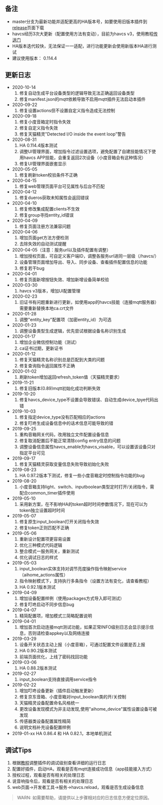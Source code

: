 ## 备注
- master分支为最新功能并适配更高的HA版本号，如要使用旧版本插件到[release][1]页面下载
- havcs经历3次大更新（配置使用方法有变动），目前为havcs v3，使用教程[传送门][2]
- HA版本迭代较快，无法保证一一适配，进行功能更新会使用新版本HA进行测试
- 建议使用版本： 0.114.4
## 更新日志
- 2020-10-14
  1. 修复自动生成平台设备类型的逻辑导致无法正确返回设备类型
  2. 修复manifest.json的mqtt依赖导致不启用mqtt插件无法启动本插件
- 2020-09-22
  1. 修复设置actions但不设置自定义指令造成无法控制
- 2020-09-18
  1. 修复小度音箱定时指令失效
  2. 修复自定义指令失效
  3. 修复天猫精灵"Detected I/O inside the event loop"警告
- 2020-08-31
  1. HA 0.114.4版本测试
  2. 调整UI管理界面，增加指令过滤设置选项，避免配置了自建技能情况下使用havcs APP技能，会重复返回2次设备（小度音箱会有这种情况）
  3. 修复UI管理界面嵌套显示
- 2020-05-05
  1. 修复刷新token校验条件不正确
- 2020-04-15
  1. 修复web管理页面平台可见属性与后台不匹配
- 2020-04-12
  1. 修复dueros获取未知属性会返回错误
- 2020-04-10
  1. 修复修改集成配置clients不生效
  2. 修复group寻找entity_id错误
- 2020-04-09
  1. 修复页面注册方法兼容问题
- 2020-04-06
  1. 增加页面get方法方便检测
  2. 去除失效的自动测试提醒
- 2020-04-05（注意：服务url以及插件配置有调整）
  1. 增加授权页面，可自定义客户端ID，调整各服务url进同一层级（/havcs/）
  2. 设备管理页面增加导出、导入、同步设备、查看插件配置信息的功能
  3. 修复若干bug
- 2020-04-01
  1. 修复页面新增按钮失效、增加新增设备简单校验
- 2020-03-30
  1. havcs v3版本，增加UI配置管理
- 2020-02-23
  1. 旧证书有问题重新进行更新，如使用app的havcs技能（连接mqtt服务器）需要重新替换本地ca.crt文件
- 2020-01-28
  1. 调整"entity_key"配置项（加密entity_id）为可选
- 2020-01-23
  1. 调整设备类型生成逻辑，优先尝试根据设备名称识别生成
- 2020-01-17
  1. 增加企业微信控制功能（测试）
  2. ca证书过期，更新证书
- 2020-01-12
  1. 修复天猫精灵名称识别总是匹配到大类的问题
  2. 修复查询指令返回属性不正确
- 2020-01-02
  1. 刷新token增加返回refresh_token值（天猫精灵要求）
- 2019-11-21
  1. 修复旧版本(0.89)mqtt初始化成功判断失效
- 2019-10-20
  1. 修复havcs_device_type不设置会导致错误、自动生成device_tpye代码出错
- 2019-10-03
  1. 修复指定device_type没有匹配相应的actions
  2. 修复叮咚生成设备信息中的话术信息可能导致的错
- 2019-09-25
  1. 重构音箱网关代码，改用独立文件配置设备信息
  2. 修复取消配置后不能正常清除config entry信息的问题
  3. 调整设备信息属性havcs_enable为havcs_visable，可以设置该设备只对指定平台可见
- 2019-09-17
  1. 修复天猫精灵获取变量信息失败导致初始化失败
- 2019-08-23
  1. HA 0.97.2版本下测试，修复一些小度音箱定时控制指令功能的bug
- 2019-08-20
  1. 小度音箱支持light、switch、inputboolean类型定时打开/关闭指令，需配合common_timer插件使用
- 2019-05-10
  1. 采用新方案，在不影响HA的token超时时间参数情况下，现在可以为token独立设置超时时间
- 2019-05-07
  1. 修复原生input_boolean打开关闭指令失效
  2. 修复token正则匹配不正确
- 2019-05-06
  1. 重新设计配置项更容易设置
  2. 优化三种模式代码逻辑
  3. 整合模式一服务网关，重新测试
  4. 优化调试日志的样式
- 2019-05-03
  1. input_boolean实体支持对调节亮度操作指令映射service（aihome_actions属性）
  2. 指令映射模式下，支持执行多条指令（设置方法有变化，请查看教程）
  2. HA 0.92.1版本测试
- 2019-04-09
  1. 增加设备配置样例（使用packages方式导入即可测试）
  2. 修复叮咚启动不同步信息bug
- 2019-04-07
  1. 精简配置项，增加模式三简略配置说明
- 2019-04-01
  1. 增加首次启动连接mqtt测试功能，如果正常INFO级别日志会显示提示信息，否则请检查appkey以及网络连接
- 2019-03-29
  1. 设备开关状态主动上报（小度音箱），可通过配置文件设置是否上报
  2. HA 0.90.2版本测试
  3. 前端页面优化，上线了密码找回功能
- 2019-03-06
  1. HA 0.88.2版本测试
- 2019-02-27
  1. input_boolean支持直接调用service指令
- 2019-02-22
  1. 增加叮咚设备更新（插件启动触发更新）
  2. 修复京东音箱、小度音箱对input_boolean类的开/关控制
  3. 天猫精灵设备配置命名风格统一
  4. 更改设备发现模式为非主动发现,使用"aihome_device"属性设置设备可被发现
  5. 传感器类设备配置属性精简
  6. 说明文档补充设备配置样例
- 2019-01-xx
  HA 0.86.4 和 HA 0.82.1，本地单机测试

## 调试Tips
1. 根据[教程][3]调整插件的调试级别查看详细的运行日志
2. 配置好插件，启动HA，观看是否有mqtt连接成功信息（app技能接入方式）
3. 授权过程，观看是否有相关的处理日志
4. 说音响指令后，观看是否有相关的处理日志
5. web页面->开发者工具->服务->havcs.reload，观看是否生成设备信息
> WARN: 如需要帮助，请提供以上步骤相对应的日志信息方便定位原因。


[1]: https://github.com/cnk700i/havcs/releases "历史版本"
[2]: https://ljr.im/articles/plugins-havcs-edible-instructions/ "【插件】HAVCS食用说明"
[3]: https://ljr.im/articles/home-assistant-novice-question-set/#3-%E8%B0%83%E8%AF%95%E5%8F%8A%E6%9F%A5%E7%9C%8B%E7%A8%8B%E5%BA%8F%E8%BF%90%E8%A1%8C%E6%97%A5%E5%BF%97 "调试及查看程序运行日志"


